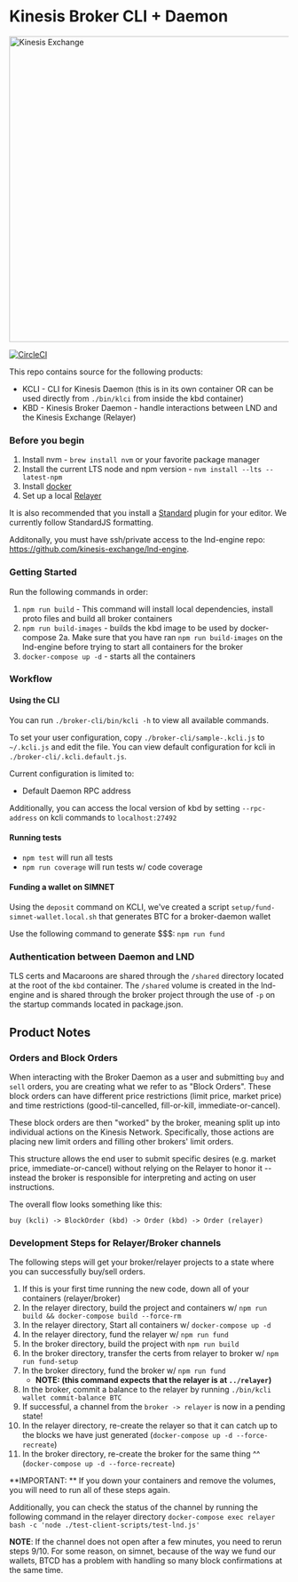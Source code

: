 # Kinesis Broker CLI + Daemon

<img src="https://kines.is/logo.png" alt="Kinesis Exchange" width="550">

[![CircleCI](https://circleci.com/gh/kinesis-exchange/broker.svg?style=svg&circle-token=11fe800209ce8a6839b3c071f8f61ee8a345b026)](https://circleci.com/gh/kinesis-exchange/broker)

This repo contains source for the following products:

- KCLI - CLI for Kinesis Daemon (this is in its own container OR can be used directly from `./bin/klci` from inside the kbd container)
- KBD - Kinesis Broker Daemon - handle interactions between LND and the Kinesis Exchange (Relayer)

### Before you begin

1. Install nvm - `brew install nvm` or your favorite package manager
2. Install the current LTS node and npm version - `nvm install --lts --latest-npm`
3. Install [docker](https://docs.docker.com/install/)
4. Set up a local [Relayer](https://github.com/kinesis-exchange/relayer)

It is also recommended that you install a [Standard](https://standardjs.com/) plugin for your editor. We currently follow StandardJS formatting.

Additonally, you must have ssh/private access to the lnd-engine repo: https://github.com/kinesis-exchange/lnd-engine.

### Getting Started

Run the following commands in order:

1. `npm run build` - This command will install local dependencies, install proto files and build all broker containers
2. `npm run build-images` - builds the kbd image to be used by docker-compose
2a. Make sure that you have ran `npm run build-images` on the lnd-engine before trying to start all containers for the broker
3. `docker-compose up -d` - starts all the containers

### Workflow

#### Using the CLI

You can run `./broker-cli/bin/kcli -h` to view all available commands.

To set your user configuration, copy `./broker-cli/sample-.kcli.js` to `~/.kcli.js` and edit the file.
You can view default configuration for kcli in `./broker-cli/.kcli.default.js`.

Current configuration is limited to:
- Default Daemon RPC address

Additionally, you can access the local version of kbd by setting `--rpc-address` on kcli commands to `localhost:27492`

#### Running tests

- `npm test` will run all tests
- `npm run coverage` will run tests w/ code coverage

#### Funding a wallet on SIMNET

Using the `deposit` command on KCLI, we've created a script `setup/fund-simnet-wallet.local.sh` that generates BTC for a broker-daemon wallet

Use the following command to generate $$$: `npm run fund`

### Authentication between Daemon and LND

TLS certs and Macaroons are shared through the `/shared` directory located at the root of the `kbd` container. The `/shared` volume is created in the lnd-engine and is shared through the broker project through the use of `-p` on the startup commands located in package.json.

## Product Notes

### Orders and Block Orders

When interacting with the Broker Daemon as a user and submitting `buy` and `sell` orders, you are creating what we refer to as "Block Orders". These block orders can have different price restrictions (limit price, market price) and time restrictions (good-til-cancelled, fill-or-kill, immediate-or-cancel).

These block orders are then "worked" by the broker, meaning split up into individual actions on the Kinesis Network. Specifically, those actions are placing new limit orders and filling other brokers' limit orders.

This structure allows the end user to submit specific desires (e.g. market price, immediate-or-cancel) without relying on the Relayer to honor it -- instead the broker is responsible for interpreting and acting on user instructions.

The overall flow looks something like this:

`buy (kcli) -> BlockOrder (kbd) -> Order (kbd) -> Order (relayer)`

### Development Steps for Relayer/Broker channels

The following steps will get your broker/relayer projects to a state where you can successfully buy/sell orders.

1. If this is your first time running the new code, down all of your containers (relayer/broker)
1. In the relayer directory, build the project and containers w/ `npm run build && docker-compose build --force-rm`
2. In the relayer directory, Start all containers w/ `docker-compose up -d`
3. In the relayer directory, fund the relayer w/ `npm run fund`
4. In the broker directory, build the project with `npm run build`
5. In the broker directory, transfer the certs from relayer to broker w/ `npm run fund-setup`
6. In the broker directory, fund the broker w/ `npm run fund`
    - **NOTE: (this command expects that the relayer is at `../relayer`)**
6. In the broker, commit a balance to the relayer by running `./bin/kcli wallet commit-balance BTC`
7. If successful, a channel from the `broker -> relayer` is now in a pending state!
9. In the relayer directory, re-create the relayer so that it can catch up to the blocks we have just generated (`docker-compose up -d --force-recreate`)
10. In the broker directory, re-create the broker for the same thing ^^ (`docker-compose up -d --force-recreate`)

**IMPORTANT: ** If you down your containers and remove the volumes, you will need to run all of these steps again.

Additionally, you can check the status of the channel by running the following command in the relayer directory `docker-compose exec relayer bash -c 'node ./test-client-scripts/test-lnd.js'`

**NOTE**: If the channel does not open after a few minutes, you need to rerun steps 9/10. For some reason, on simnet, because of the way we fund our wallets, BTCD has a problem with handling so many block confirmations at the same time.
